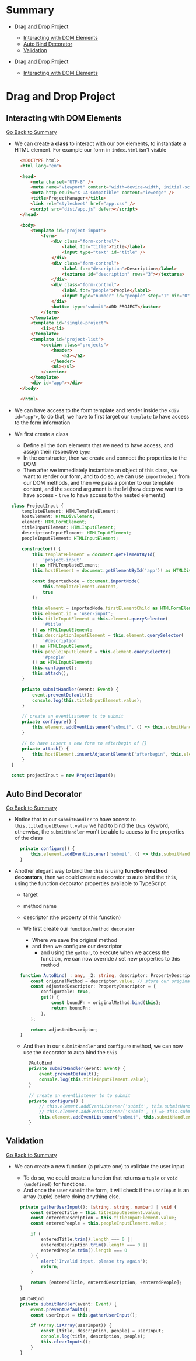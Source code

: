 <h1 id='summary'>Summary</h1>

-   [Drag and Drop Project](#draganddrop)

    -   [Interacting with DOM Elements](#interacting)
    -   [Auto Bind Decorator](#autobind)
    -   [Validation](#validation1)

-   [Drag and Drop Project](#dragandrop)
    -   [Interacting with DOM Elements](#interacting)

<h1 id='draganddrop'>Drag and Drop Project</h1>

<h2 id='interacting'>Interacting with DOM Elements</h2>

[Go Back to Summary](#summary)

-   We can create a **class** to interact with our `DOM` elements, to instantiate a HTML element. For example our form in `index.html` isn't visible

    ```HTML
      <!DOCTYPE html>
      <html lang="en">

      <head>
          <meta charset="UTF-8" />
          <meta name="viewport" content="width=device-width, initial-scale=1.0" />
          <meta http-equiv="X-UA-Compatible" content="ie=edge" />
          <title>ProjectManager</title>
          <link rel="stylesheet" href="app.css" />
          <script src="dist/app.js" defer></script>
      </head>

      <body>
          <template id="project-input">
              <form>
                  <div class="form-control">
                      <label for="title">Title</label>
                      <input type="text" id="title" />
                  </div>
                  <div class="form-control">
                      <label for="description">Description</label>
                      <textarea id="description" rows="3"></textarea>
                  </div>
                  <div class="form-control">
                      <label for="people">People</label>
                      <input type="number" id="people" step="1" min="0" max="10" />
                  </div>
                  <button type="submit">ADD PROJECT</button>
              </form>
          </template>
          <template id="single-project">
              <li></li>
          </template>
          <template id="project-list">
              <section class="projects">
                  <header>
                      <h2></h2>
                  </header>
                  <ul></ul>
              </section>
          </template>
          <div id="app"></div>
      </body>

      </html>
    ```

-   We can have access to the form template and render inside the `<div id="app">`, to do that, we have to first target our `template` to have access to the form information
-   We first create a class
    -   Define all the dom elements that we need to have access, and assign their respective `type`
    -   In the constructor, then we create and connect the properties to the DOM
    -   Then after we immediately instantiate an object of this class, we want to render our form, and to do so, we can use `importNode()` from our DOM methods, and then we pass a pointer to our template content, and the second argument is the lvl (how deep we want to have access - `true` to have access to the nested elements)

```TypeScript
  class ProjectInput {
      templateElement: HTMLTemplateElement;
      hostElement: HTMLDivElement;
      element: HTMLFormElement;
      titleInputElement: HTMLInputElement;
      descriptionInputElement: HTMLInputElement;
      peopleInputElement: HTMLInputElement;

      constructor() {
          this.templateElement = document.getElementById(
              'project-input'
          )! as HTMLTemplateElement;
          this.hostElement = document.getElementById('app')! as HTMLDivElement;

          const importedNode = document.importNode(
              this.templateElement.content,
              true
          );

          this.element = importedNode.firstElementChild as HTMLFormElement;
          this.element.id = 'user-input';
          this.titleInputElement = this.element.querySelector(
              '#title'
          )! as HTMLInputElement;
          this.descriptionInputElement = this.element.querySelector(
              '#description'
          )! as HTMLInputElement;
          this.peopleInputElement = this.element.querySelector(
              '#people'
          )! as HTMLInputElement;
          this.configure();
          this.attach();
      }

      private submitHandler(event: Event) {
          event.preventDefault();
          console.log(this.titleInputElement.value);
      }

      // create an eventListener to to submit
      private configure() {
          this.element.addEventListener('submit', () => this.submitHandler);
      }

      // to have insert a new form to afterbegin of {}
      private attach() {
          this.hostElement.insertAdjacentElement('afterbegin', this.element);
      }
  }

  const projectInput = new ProjectInput();
```

<h2 id='autobind'>Auto Bind Decorator</h2>

[Go Back to Summary](#summary)

-   Notice that to our `submitHandler` to have access to `this.titleInputElement.value` we had to bind the `this` keyword, otherwise, the `submitHandler` won't be able to access to the properties of the class

    ```JavaScript
      private configure() {
          this.element.addEventListener('submit', () => this.submitHandler);
      }
    ```

-   Another elegant way to bind the `this` is using **function/method decorators**, then we could create a decorator to auto bind the `this`, using the function decorator properties available to TypeScript

    -   target
    -   method name
    -   descriptor (the property of this function)

    -   We first create our `function/method decorator`
        -   Where we save the original method
        -   and then we configure our descriptor
            -   and using the `getter`, to execute when we access the function, we can now override / set new properties to this method

    ```TypeScript
      function AutoBind(_: any, _2: string, descriptor: PropertyDescriptor) {
          const originalMethod = descriptor.value; // store our original method
          const adjustedDescriptor: PropertyDescriptor = {
              configurable: true,
              get() {
                  const boundFn = originalMethod.bind(this);
                  return boundFn;
              },
          };

          return adjustedDescriptor;
      }
    ```

    -   And then in our `submitHandler` and `configure` method, we can now use the decorator to auto bind the `this`

        ```TypeScript
          @AutoBind
          private submitHandler(event: Event) {
              event.preventDefault();
              console.log(this.titleInputElement.value);
          }

          // create an eventListener to to submit
          private configure() {
              // this.element.addEventListener('submit', this.submitHandler.bind(this));
              // this.element.addEventListener('submit', () => this.submitHandler);
              this.element.addEventListener('submit', this.submitHandler);
          }
        ```

<h2 id='validation1'>Validation</h2>

[Go Back to Summary](#summary)

-   We can create a new function (a private one) to validate the user input

    -   To do so, we could create a function that returns a `tuple` or `void (undefined)` for functions.
    -   And once the user `submit` the form, it will check if the `userInput` is an array (tuple) before doing anything else.

    ```TypeScript
      private gatherUserInput(): [string, string, number] | void {
          const enteredTitle = this.titleInputElement.value;
          const enteredDescription = this.titleInputElement.value;
          const enteredPeople = this.peopleInputElement.value;

          if (
              enteredTitle.trim().length === 0 ||
              enteredDescription.trim().length === 0 ||
              enteredPeople.trim().length === 0
          ) {
              alert('Invalid input, please try again');
              return;
          }

          return [enteredTitle, enteredDescription, +enteredPeople];
      }

      @AutoBind
      private submitHandler(event: Event) {
          event.preventDefault();
          const userInput = this.gatherUserInput();

          if (Array.isArray(userInput)) {
              const [title, description, people] = userInput;
              console.log(title, description, people);
              this.clearInputs();
          }
      }
    ```
